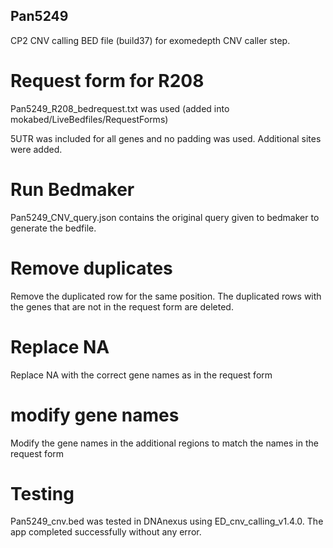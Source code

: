 ## Pan5249

CP2 CNV calling BED file (build37) for exomedepth CNV caller step.

# Request form for R208
Pan5249_R208_bedrequest.txt was used  (added into mokabed/LiveBedfiles/RequestForms)

5UTR was included for all genes and no padding was used. Additional sites were added.

# Run Bedmaker
Pan5249_CNV_query.json contains the original query given to bedmaker to generate the bedfile.

# Remove duplicates
Remove the duplicated row for the same position. The duplicated rows with the genes that are not in the request form are deleted.

# Replace NA
Replace NA with the correct gene names as in the request form

# modify gene names
Modify the gene names in the additional regions to match the names in the request form
# Testing
Pan5249_cnv.bed was tested in DNAnexus using ED_cnv_calling_v1.4.0. The app completed successfully without any error.